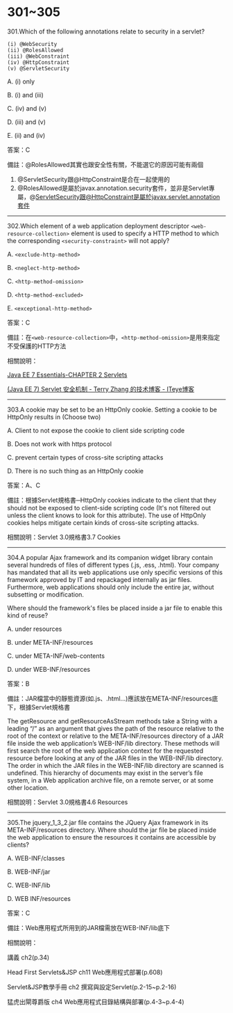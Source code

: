 301~305
========================

301.Which of the following annotations relate to security in a servlet? 

	(i) @WebSecurity
	(ii) @RolesAllowed
	(iii) @WebConstraint
	(iv) @HttpConstraint
	(v) @ServletSecurity

A. (i) only

B. (i) and (iii)

C. (iv) and (v)

D. (iii) and (v)

E. (ii) and (iv)

答案：C

備註：@RolesAllowed其實也跟安全性有關，不能選它的原因可能有兩個

1. @ServletSecurity跟@HttpConstraint是合在一起使用的
2. @RolesAllowed是屬於javax.annotation.security套件，並非是Servlet專屬，@ServletSecurity跟@HttpConstraint是屬於javax.servlet.annotation套件

---
302.Which element of a web application deployment descriptor `<web-resource-collection>` element is used to specify a HTTP method to which the corresponding `<security-constraint>` will not apply?

A. `<exclude-http-method>`

B. `<neglect-http-method>`

C. `<http-method-omission>`

D. `<http-method-excluded>`

E. `<exceptional-http-method>`

答案：C

備註：在`<web-resource-collection>`中，`<http-method-omission>`是用來指定不受保護的HTTP方法

相關說明：

[Java EE 7 Essentials-CHAPTER 2 Servlets](http://www.blogjava.net/qbna350816/archive/2016/07/24/431301.html)

[(Java EE 7) Servlet 安全机制 - Terry Zhang 的技术博客 - ITeye博客](http://cucaracha.iteye.com/blog/2041225)

---
303.A cookie may be set to be an HttpOnly cookie. Setting a cookie to be HttpOnly results in (Choose two)

A. Client to not expose the cookie to client side scripting code

B. Does not work with https protocol

C. prevent certain types of cross-site scripting attacks

D. There is no such thing as an HttpOnly cookie

答案：A、C

備註：根據Servlet規格書─HttpOnly cookies indicate to the client that they should not be exposed to client-side scripting code (It's not filtered out unless the client knows to look for this attribute). The use of HttpOnly cookies helps mitigate certain kinds of cross-site scripting attacks.

相關說明：Servlet 3.0規格書3.7 Cookies

---
304.A popular Ajax framework and its companion widget library contain several hundreds of files of different types (.js, .ess, .html). Your company has mandated that all its web applications use only specific versions of this framework approved by IT and repackaged internally as jar files. Furthermore, web applications should only include the entire jar, without subsetting or modification.

Where should the framework's files be placed inside a jar file to enable this kind of reuse?

A. under resources

B. under META-INF/resources

C. under META-INF/web-contents

D. under WEB-INF/resources

答案：B

備註：JAR檔當中的靜態資源(如.js、.html...)應該放在META-INF/resources底下，根據Servlet規格書

The getResource and getResourceAsStream methods take a String with a leading
“/” as an argument that gives the path of the resource relative to the root of the
context or relative to the META-INF/resources directory of a JAR file inside the
web application’s WEB-INF/lib directory. These methods will first search the root
of the web application context for the requested resource before looking at any of the
JAR files in the WEB-INF/lib directory. The order in which the JAR files in the
WEB-INF/lib directory are scanned is undefined. This hierarchy of documents may
exist in the server’s file system, in a Web application archive file, on a remote server,
or at some other location. 

相關說明：Servlet 3.0規格書4.6 Resources

---
305.The jquery_1_3_2.jar file contains the JQuery Ajax framework in its META-INF/resources directory. Where should the jar file be placed inside the web application to ensure the resources it contains are accessible by clients?

A. WEB-INF/classes

B. WEB-INF/jar

C. WEB-INF/lib

D. WEB INF/resources

答案：C

備註：Web應用程式所用到的JAR檔需放在WEB-INF/lib底下

相關說明：

講義 ch2(p.34)

Head First Servlets&JSP ch11 Web應用程式部署(p.608)

Servlet&JSP教學手冊 ch2 撰寫與設定Servlet(p.2-15~p.2-16)

猛虎出閘尊爵版 ch4 Web應用程式目錄結構與部署(p.4-3~p.4-4)